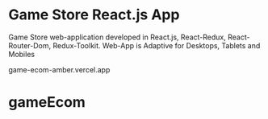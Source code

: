 # Game Store React.js App

Game Store web-application developed in React.js, React-Redux, React-Router-Dom, Redux-Toolkit.
Web-App is Adaptive for Desktops, Tablets and Mobiles

game-ecom-amber.vercel.app
# gameEcom
